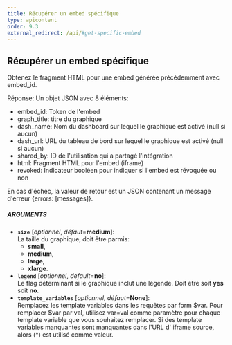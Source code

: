 ```yaml
---
title: Récupérer un embed spécifique
type: apicontent
order: 9.3
external_redirect: /api/#get-specific-embed
---
```


## Récupérer un embed spécifique
Obtenez le fragment HTML pour une embed générée précédemment avec embed_id.

Réponse: Un objet JSON avec 8 éléments:

* embed_id: Token de l'embed
* graph_title: titre du graphique
* dash_name: Nom du dashboard sur lequel le graphique est activé (null si aucun)
* dash_url: URL du tableau de bord sur lequel le graphique est activé (null si aucun)
* shared_by: ID de l'utilisation qui a partagé l'intégration
* html: Fragment HTML pour l'embed (iframe)
* revoked: Indicateur booléen pour indiquer si l'embed est révoquée ou non

En cas d'échec, la valeur de retour est un JSON contenant un message d'erreur {errors: [messages]}.

##### ARGUMENTS
* **`size`** [*optionnel*, *défaut*=**medium**]:  
  La taille du graphique, doit être parmis:
    * **small**, 
    * **medium**, 
    * **large**, 
    * **xlarge**.
* **`legend`** [*optionnel*, *default*=**no**]:  
    Le flag déterminant si le graphique inclut une légende. Doit être soit **yes** soit **no**.
* **`template_variables`** [*optionnel*, *défaut*=**None**]:  
    Remplacez les template variables dans les requêtes par form $var. Pour remplacer $var par val, utilisez var=val comme paramètre pour chaque template variable que vous souhaitez remplacer. Si des template variables manquantes sont manquantes dans l'URL d' iframe source, alors (*) est utilisé comme valeur.
